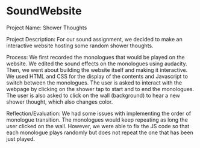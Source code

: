 # SoundWebsite
Project Name: Shower Thoughts

Project Description: For our sound assignment, we decided to make an interactive website hosting some random shower thoughts. 

Process: We first recorded the monologues that would be played on the website. We edited the sound effects on the monologues using audacity. Then, we went about building the website itself and making it interactive. We used HTML and CSS for the display of the contents and Javascript to switch between the monologues. The user is asked to interact with the webpage by clicking on the shower tap to start and to end the monologues. The user is also asked to click on the wall (background) to hear a new shower thought, which also changes color. 

Reflection/Evaluation: We had some issues with implementing the order of monologue transition. The monologues would keep repeating as long the user clicked on the wall. However, we were able to fix the JS code so that each monologue plays randomly but does not repeat the one that has been just played.

